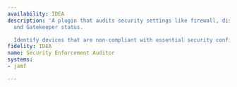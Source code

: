 ```yaml
---
availability: IDEA
description: 'A plugin that audits security settings like firewall, disk encryption,
  and Gatekeeper status.

  Identify devices that are non-compliant with essential security configurations.'
fidelity: IDEA
name: Security Enforcement Auditor
systems:
- jamf

---
```

